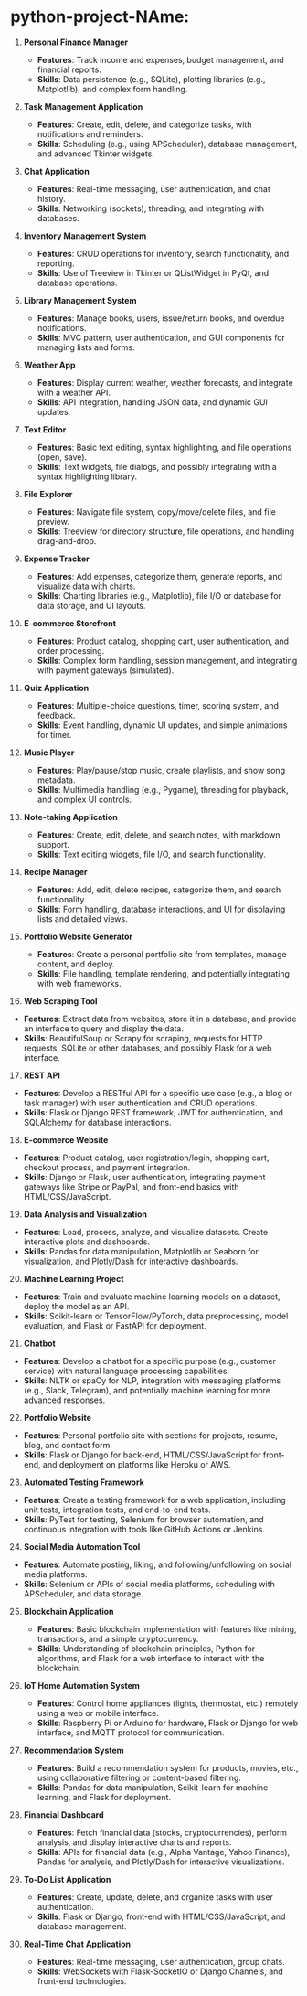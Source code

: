 # python-project-NAme:



1. **Personal Finance Manager**
   - **Features**: Track income and expenses, budget management, and financial reports.
   - **Skills**: Data persistence (e.g., SQLite), plotting libraries (e.g., Matplotlib), and complex form handling.

2. **Task Management Application**
   - **Features**: Create, edit, delete, and categorize tasks, with notifications and reminders.
   - **Skills**: Scheduling (e.g., using APScheduler), database management, and advanced Tkinter widgets.

3. **Chat Application**
   - **Features**: Real-time messaging, user authentication, and chat history.
   - **Skills**: Networking (sockets), threading, and integrating with databases.

4. **Inventory Management System**
   - **Features**: CRUD operations for inventory, search functionality, and reporting.
   - **Skills**: Use of Treeview in Tkinter or QListWidget in PyQt, and database operations.

5. **Library Management System**
   - **Features**: Manage books, users, issue/return books, and overdue notifications.
   - **Skills**: MVC pattern, user authentication, and GUI components for managing lists and forms.

6. **Weather App**
   - **Features**: Display current weather, weather forecasts, and integrate with a weather API.
   - **Skills**: API integration, handling JSON data, and dynamic GUI updates.

7. **Text Editor**
   - **Features**: Basic text editing, syntax highlighting, and file operations (open, save).
   - **Skills**: Text widgets, file dialogs, and possibly integrating with a syntax highlighting library.

8. **File Explorer**
   - **Features**: Navigate file system, copy/move/delete files, and file preview.
   - **Skills**: Treeview for directory structure, file operations, and handling drag-and-drop.

9. **Expense Tracker**
   - **Features**: Add expenses, categorize them, generate reports, and visualize data with charts.
   - **Skills**: Charting libraries (e.g., Matplotlib), file I/O or database for data storage, and UI layouts.

10. **E-commerce Storefront**
    - **Features**: Product catalog, shopping cart, user authentication, and order processing.
    - **Skills**: Complex form handling, session management, and integrating with payment gateways (simulated).

11. **Quiz Application**
    - **Features**: Multiple-choice questions, timer, scoring system, and feedback.
    - **Skills**: Event handling, dynamic UI updates, and simple animations for timer.

12. **Music Player**
    - **Features**: Play/pause/stop music, create playlists, and show song metadata.
    - **Skills**: Multimedia handling (e.g., Pygame), threading for playback, and complex UI controls.

13. **Note-taking Application**
    - **Features**: Create, edit, delete, and search notes, with markdown support.
    - **Skills**: Text editing widgets, file I/O, and search functionality.

14. **Recipe Manager**
    - **Features**: Add, edit, delete recipes, categorize them, and search functionality.
    - **Skills**: Form handling, database interactions, and UI for displaying lists and detailed views.

15. **Portfolio Website Generator**
    - **Features**: Create a personal portfolio site from templates, manage content, and deploy.
    - **Skills**: File handling, template rendering, and potentially integrating with web frameworks.
   
 

16. **Web Scraping Tool**
   - **Features**: Extract data from websites, store it in a database, and provide an interface to query and display the data.
   - **Skills**: BeautifulSoup or Scrapy for scraping, requests for HTTP requests, SQLite or other databases, and possibly Flask for a web interface.

17. **REST API**
   - **Features**: Develop a RESTful API for a specific use case (e.g., a blog or task manager) with user authentication and CRUD operations.
   - **Skills**: Flask or Django REST framework, JWT for authentication, and SQLAlchemy for database interactions.

18. **E-commerce Website**
   - **Features**: Product catalog, user registration/login, shopping cart, checkout process, and payment integration.
   - **Skills**: Django or Flask, user authentication, integrating payment gateways like Stripe or PayPal, and front-end basics with HTML/CSS/JavaScript.

19. **Data Analysis and Visualization**
   - **Features**: Load, process, analyze, and visualize datasets. Create interactive plots and dashboards.
   - **Skills**: Pandas for data manipulation, Matplotlib or Seaborn for visualization, and Plotly/Dash for interactive dashboards.

20. **Machine Learning Project**
   - **Features**: Train and evaluate machine learning models on a dataset, deploy the model as an API.
   - **Skills**: Scikit-learn or TensorFlow/PyTorch, data preprocessing, model evaluation, and Flask or FastAPI for deployment.

21. **Chatbot**
   - **Features**: Develop a chatbot for a specific purpose (e.g., customer service) with natural language processing capabilities.
   - **Skills**: NLTK or spaCy for NLP, integration with messaging platforms (e.g., Slack, Telegram), and potentially machine learning for more advanced responses.

22. **Portfolio Website**
   - **Features**: Personal portfolio site with sections for projects, resume, blog, and contact form.
   - **Skills**: Flask or Django for back-end, HTML/CSS/JavaScript for front-end, and deployment on platforms like Heroku or AWS.

23. **Automated Testing Framework**
   - **Features**: Create a testing framework for a web application, including unit tests, integration tests, and end-to-end tests.
   - **Skills**: PyTest for testing, Selenium for browser automation, and continuous integration with tools like GitHub Actions or Jenkins.

24. **Social Media Automation Tool**
   - **Features**: Automate posting, liking, and following/unfollowing on social media platforms.
   - **Skills**: Selenium or APIs of social media platforms, scheduling with APScheduler, and data storage.
25. **Blockchain Application**
    - **Features**: Basic blockchain implementation with features like mining, transactions, and a simple cryptocurrency.
    - **Skills**: Understanding of blockchain principles, Python for algorithms, and Flask for a web interface to interact with the blockchain.

26. **IoT Home Automation System**
    - **Features**: Control home appliances (lights, thermostat, etc.) remotely using a web or mobile interface.
    - **Skills**: Raspberry Pi or Arduino for hardware, Flask or Django for web interface, and MQTT protocol for communication.

27. **Recommendation System**
    - **Features**: Build a recommendation system for products, movies, etc., using collaborative filtering or content-based filtering.
    - **Skills**: Pandas for data manipulation, Scikit-learn for machine learning, and Flask for deployment.

28. **Financial Dashboard**
    - **Features**: Fetch financial data (stocks, cryptocurrencies), perform analysis, and display interactive charts and reports.
    - **Skills**: APIs for financial data (e.g., Alpha Vantage, Yahoo Finance), Pandas for analysis, and Plotly/Dash for interactive visualizations.

29. **To-Do List Application**
    - **Features**: Create, update, delete, and organize tasks with user authentication.
    - **Skills**: Flask or Django, front-end with HTML/CSS/JavaScript, and database management.

30. **Real-Time Chat Application**
    - **Features**: Real-time messaging, user authentication, group chats.
    - **Skills**: WebSockets with Flask-SocketIO or Django Channels, and front-end technologies.


